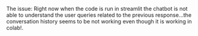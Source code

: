 The issue: Right now when the code is run in streamlit the chatbot is not able to understand the user queries related to the previous response...the conversation history seems to be not working even though it is working in colab!.

